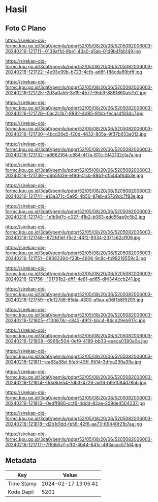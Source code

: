 # Hasil

## Foto C Plano

https://sirekap-obj-formc.kpu.go.id/3da0/pemilu/pdpr/52/05/08/20/06/5205082006003-20240216-121711--0138af1d-9be1-43a0-a5ab-01d9b41bb149.jpg

https://sirekap-obj-formc.kpu.go.id/3da0/pemilu/pdpr/52/05/08/20/06/5205082006003-20240216-121722--4e93e99b-b723-4cfb-ad8f-f88cda69bfff.jpg

https://sirekap-obj-formc.kpu.go.id/3da0/pemilu/pdpr/52/05/08/20/06/5205082006003-20240216-121725--2d3a0a55-3e19-4577-95b9-8861860a57b2.jpg

https://sirekap-obj-formc.kpu.go.id/3da0/pemilu/pdpr/52/05/08/20/06/5205082006003-20240216-121728--0ac2c1b7-8882-4d95-91bb-fecaadf93dc7.jpg

https://sirekap-obj-formc.kpu.go.id/3da0/pemilu/pdpr/52/05/08/20/06/5205082006003-20240216-121730--4bcd26e5-f20d-4632-805a-9f37b653a012.jpg

https://sirekap-obj-formc.kpu.go.id/3da0/pemilu/pdpr/52/05/08/20/06/5205082006003-20240216-121732--a8662164-c984-4f7a-811c-5f42132cfa7a.jpg

https://sirekap-obj-formc.kpu.go.id/3da0/pemilu/pdpr/52/05/08/20/06/5205082006003-20240216-121736--d6b5fd2e-ef9d-41cb-88b1-df544af64b3e.jpg

https://sirekap-obj-formc.kpu.go.id/3da0/pemilu/pdpr/52/05/08/20/06/5205082006003-20240216-121741--e13a371c-5a95-4b50-97eb-a5769dc7f83e.jpg

https://sirekap-obj-formc.kpu.go.id/3da0/pemilu/pdpr/52/05/08/20/06/5205082006003-20240216-121743--1e1b9d7c-c027-41b2-b083-edd55ae9c5b2.jpg

https://sirekap-obj-formc.kpu.go.id/3da0/pemilu/pdpr/52/05/08/20/06/5205082006003-20240216-121748--872fd1ef-f5c2-44f2-9334-2371c62cff09.jpg

https://sirekap-obj-formc.kpu.go.id/3da0/pemilu/pdpr/52/05/08/20/06/5205082006003-20240216-121751--08383384-f23b-4606-9c8c-fb98219559c3.jpg

https://sirekap-obj-formc.kpu.go.id/3da0/pemilu/pdpr/52/05/08/20/06/5205082006003-20240216-121756--101791b2-dff1-4e81-ad65-df4344ccb241.jpg

https://sirekap-obj-formc.kpu.go.id/3da0/pemilu/pdpr/52/05/08/20/06/5205082006003-20240216-121759--c1c127d8-85da-4300-a9aa-a06f1b8f9293.jpg

https://sirekap-obj-formc.kpu.go.id/3da0/pemilu/pdpr/52/05/08/20/06/5205082006003-20240216-121805--f100678c-c842-49f3-bbc4-84cd29eb617c.jpg

https://sirekap-obj-formc.kpu.go.id/3da0/pemilu/pdpr/52/05/08/20/06/5205082006003-20240216-121808--6966c504-0ef9-4189-bb33-eeeca0390a0e.jpg

https://sirekap-obj-formc.kpu.go.id/3da0/pemilu/pdpr/52/05/08/20/06/5205082006003-20240216-121811--ea83a38d-5fa5-43ff-9514-3dfca239a39a.jpg

https://sirekap-obj-formc.kpu.go.id/3da0/pemilu/pdpr/52/05/08/20/06/5205082006003-20240216-121814--0da8de54-7db3-4726-ad16-b9e1084d78bb.jpg

https://sirekap-obj-formc.kpu.go.id/3da0/pemilu/pdpr/52/05/08/20/06/5205082006003-20240216-121816--0edff980-ccf6-4ddd-82ae-209de4504237.jpg

https://sirekap-obj-formc.kpu.go.id/3da0/pemilu/pdpr/52/05/08/20/06/5205082006003-20240216-121818--d2b1d1dd-fe56-42f6-aa73-66440f21b7aa.jpg

https://sirekap-obj-formc.kpu.go.id/3da0/pemilu/pdpr/52/05/08/20/06/5205082006003-20240216-121717--7f8db5cf-cff0-4b44-841c-493acac571d4.jpg


## Metadata

| Key        | Value               |
| ---------- | ------------------- |
| Time Stamp | 2024-02-17 13:05:41 |
| Kode Dapil | 5201                |



